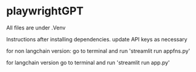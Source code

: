 # playwrightGPT
All files are under .Venv

Instructions
after installing dependencies.
update API keys as necessary

for non langchain version:
go to terminal and run
'streamlit run appfns.py'

for langchain version
go to terminal and run
'streamlit run app.py'
